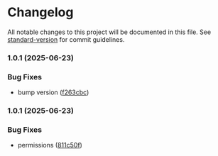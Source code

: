 # Changelog

All notable changes to this project will be documented in this file. See [standard-version](https://github.com/conventional-changelog/standard-version) for commit guidelines.

### 1.0.1 (2025-06-23)


### Bug Fixes

* bump version ([f263cbc](https://github.com/clitters/cloudflare-dyndns-azure-powershell/commit/f263cbccf1a065f21e64806048f306a1729b4f9b))

### 1.0.1 (2025-06-23)


### Bug Fixes

* permissions ([811c50f](https://github.com/clitters/cloudflare-dyndns-azure-powershell/commit/811c50f02ea68bb42679fc667c08f2c1d3a56f82))
